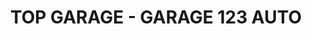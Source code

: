 ---
title: "TOP GARAGE - GARAGE 123 AUTO"
url: /saint-maur-des-fosses/top-garage-garage-123-auto/
shop: réparation de voitures
---